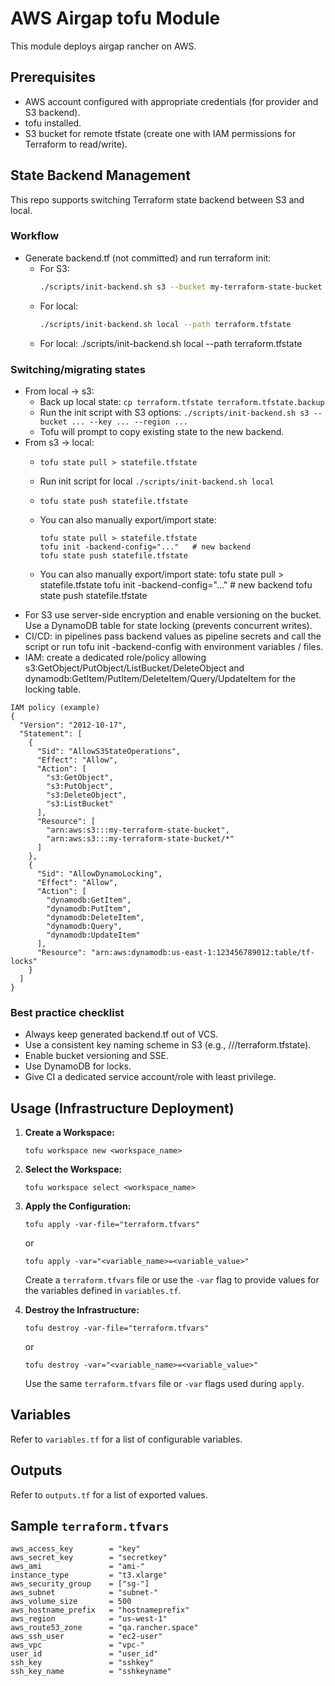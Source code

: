 # AWS Airgap tofu Module

This module deploys airgap rancher on AWS.

## Prerequisites

* AWS account configured with appropriate credentials (for provider and S3 backend).
* tofu installed.
* S3 bucket for remote tfstate (create one with IAM permissions for Terraform to read/write).

## State Backend Management
This repo supports switching Terraform state backend between S3 and local.

### Workflow
- Generate backend.tf (not committed) and run terraform init:
  - For S3:
    ```bash
    ./scripts/init-backend.sh s3 --bucket my-terraform-state-bucket --key envs/prod/terraform.tfstate --region us-east-1 --dynamodb-table tf-locks --encrypt true
    ```
  - For local:
    ```bash
    ./scripts/init-backend.sh local --path terraform.tfstate
    ```
  - For local:
      ./scripts/init-backend.sh local --path terraform.tfstate

### Switching/migrating states

- From local -> s3:
  - Back up local state: `cp terraform.tfstate terraform.tfstate.backup`
  - Run the init script with S3 options: `./scripts/init-backend.sh s3 --bucket ... --key ... --region ...`
  - Tofu will prompt to copy existing state to the new backend. 
- From s3 -> local:
  - `tofu state pull > statefile.tfstate`
  - Run init script for local `./scripts/init-backend.sh local`
  - `tofu state push statefile.tfstate`

  - You can also manually export/import state:
    ```
    tofu state pull > statefile.tfstate
    tofu init -backend-config="..."   # new backend
    tofu state push statefile.tfstate
    ```
  - You can also manually export/import state:
      tofu state pull > statefile.tfstate
      tofu init -backend-config="..."   # new backend
      tofu state push statefile.tfstate
- For S3 use server-side encryption and enable versioning on the bucket. Use a DynamoDB table for state locking (prevents concurrent writes).
- CI/CD: in pipelines pass backend values as pipeline secrets and call the script or run tofu init -backend-config with environment variables / files.
- IAM: create a dedicated role/policy allowing s3:GetObject/PutObject/ListBucket/DeleteObject and dynamodb:GetItem/PutItem/DeleteItem/Query/UpdateItem for the locking table.
```
IAM policy (example)
{
  "Version": "2012-10-17",
  "Statement": [
    {
      "Sid": "AllowS3StateOperations",
      "Effect": "Allow",
      "Action": [
        "s3:GetObject",
        "s3:PutObject",
        "s3:DeleteObject",
        "s3:ListBucket"
      ],
      "Resource": [
        "arn:aws:s3:::my-terraform-state-bucket",
        "arn:aws:s3:::my-terraform-state-bucket/*"
      ]
    },
    {
      "Sid": "AllowDynamoLocking",
      "Effect": "Allow",
      "Action": [
        "dynamodb:GetItem",
        "dynamodb:PutItem",
        "dynamodb:DeleteItem",
        "dynamodb:Query",
        "dynamodb:UpdateItem"
      ],
      "Resource": "arn:aws:dynamodb:us-east-1:123456789012:table/tf-locks"
    }
  ]
}
```

### Best practice checklist
- Always keep generated backend.tf out of VCS.
- Use a consistent key naming scheme in S3 (e.g., <org>/<env>/<component>/terraform.tfstate).
- Enable bucket versioning and SSE.
- Use DynamoDB for locks.
- Give CI a dedicated service account/role with least privilege.



## Usage (Infrastructure Deployment)

1. **Create a Workspace:**

   ```
   tofu workspace new <workspace_name>
   ```

2. **Select the Workspace:**

   ```
   tofu workspace select <workspace_name>
   ```

3. **Apply the Configuration:**

   ```
   tofu apply -var-file="terraform.tfvars"
   ```
   or
   ```
   tofu apply -var="<variable_name>=<variable_value>"
   ```

   Create a `terraform.tfvars` file or use the `-var` flag to provide values for the variables defined in `variables.tf`.

4. **Destroy the Infrastructure:**

   ```
   tofu destroy -var-file="terraform.tfvars"
   ```
   or
   ```
   tofu destroy -var="<variable_name>=<variable_value>"
   ```

   Use the same `terraform.tfvars` file or `-var` flags used during `apply`.

## Variables

Refer to `variables.tf` for a list of configurable variables.

## Outputs

Refer to `outputs.tf` for a list of exported values.

## Sample `terraform.tfvars`

```
aws_access_key        = "key"
aws_secret_key        = "secretkey"
aws_ami               = "ami-"
instance_type         = "t3.xlarge"
aws_security_group    = ["sg-"]
aws_subnet            = "subnet-"
aws_volume_size       = 500
aws_hostname_prefix   = "hostnameprefix"
aws_region            = "us-west-1"
aws_route53_zone      = "qa.rancher.space"
aws_ssh_user          = "ec2-user"
aws_vpc               = "vpc-"
user_id               = "user_id"
ssh_key               = "sshkey"
ssh_key_name          = "sshkeyname"
```

